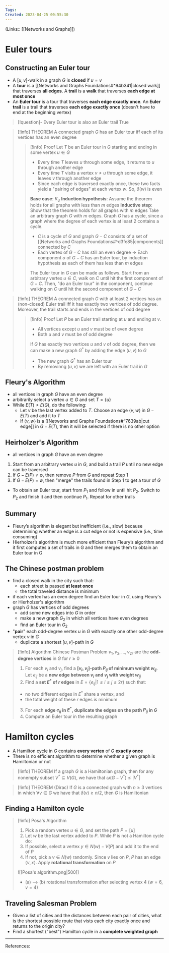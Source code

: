 ```yaml
---
Tags: 
Created: 2023-04-25 00:55:30
---
```

(Links:: [[Networks and Graphs]])
# Euler tours
## Constructing an Euler tour
- A $[u,v]$-walk in a graph $G$ is **closed** if $u=v$
- A **tour** is a [[Networks and Graphs Foundations#^94b341|closed walk]] that traverses **all edges**. A **trail** is a **walk** that traverses **each edge at most once**
- An **Euler tour** is a tour that traverses **each edge exactly once**. An **Euler trail** is a trail that traverses **each edge exactly once** (doesn't have to end at the beginning vertex)

> [!question]- Every Euler tour is also an Euler trail
> True

> [!info] THEOREM
> A connected graph $G$ has an Euler tour iff each of its vertices has an even degree
> > [!info] Proof
> > Let $T$ be an Euler tour in $G$ starting and ending in some vertex $u\in G$
> > - Every time $T$ leaves $u$ through some edge, it returns to $u$ through another edge
> > - Every time $T$ visits a vertex $v\neq u$ through some edge, it leaves $v$ through another edge
> > - Since each edge is traversed exactly once, these two facts yield a "pairing of edges" at each vertex $w$. So, $\delta(w)$ is even
> >   
> > **Base case**: $K_3$
> > **Induction hypothesis**: Assume the theorem holds for all graphs with less than $m$ edges
> > **Inductive step**: Show that the theorem holds for all graphs with $m$ edges
> > Take an arbitrary graph $G$ with $m$ edges. Graph $G$ has a cycle, since a graph where the degree of each vertex is at least 2 contains a cycle.
> > - $C$ is a cycle of $G$ and graph $G-C$ consists of a set of [[Networks and Graphs Foundations#^d3fe85|components]] connected by $C$
> > - Each vertex of $G-C$ has still an even degree 
> >   => Each component $\sigma$ of $G-C$ has an Euler tour, by induction hypothesis as each of them has less than $m$ edges
> > 
> > The Euler tour in $G$ can be made as follows. Start from an arbitrary vertex $u\in C$, walk on $C$ until hit the first component of $G-C$. Then, "do an Euler tour" in the component, continue walking on $C$ until hit the second component of $G-C$

> [!info] THEOREM
> A connected graph $G$ with at least 2 vertices has an (non-closed) Euler trail iff it has exactly two vertices of odd degree. Moreover, the trail starts and ends in the vertices of odd degree
> > [!info] Proof
> > Let $P$ be an Euler trail starting at $u$ and ending at $v$. 
> > - All vertices except $u$ and $v$ must be of even degree
> > - Both $u$ and $v$ must be of odd degree
> > 
> > If $G$ has exactly two vertices $u$ and $v$ of odd degree, then we can make a new graph $G^*$ by adding the edge $(u,v)$ to $G$
> > - The new graph $G^*$ has an Euler tour
> > - By removinng $(u,v)$ we are left with an Euler trail in $G$


## Fleury's Algorithm
- all vertices in graph $G$ have an even degree
- arbitrarily select a vertex $u \in G$ and set $T=\{u\}$
- While $E(T)\neq E(G)$, do the following:
	- Let $v$ be the last vertex added to $T$. Choose an edge $\langle v,w\rangle$ in $G-E(T)$ and add it to $T$
	- If $\langle v,w\rangle$ is a [[Networks and Graphs Foundations#^7639ab|cut edge]] in $G-E(T)$, then it will be selected if there is no other option
## Heirholzer's Algorithm
- all vertices in graph $G$ have an even degree
1. Start from an arbitrary vertex $u$ in $G$, and build a trail $P$ until no new edge can be traversed
2. If $G-E(P)\neq \emptyset$, then remove $P$ from $G$ and repeat Step 1
3. If $G-E(P)=\emptyset$, then "merge" the trails found in Step 1 to get a tour of $G$
- To obtain an Euler tour, start from $P_1$ and follow in until hit $P_2$. Switch to $P_2$ and finish it and then continue $P_1$. Repeat for other trails
## Summary
- Fleury’s algorithm is elegant but inefficient (i.e., slow) because determining whether an edge is a cut edge or not is expensive (i.e., time consuming)
- Hierholzer’s algorithm is much more efficient than Fleury’s algorithm and it first computes a set of trails in G and then merges them to obtain an Euler tour in G
## The Chinese postman problem
- find a closed walk in the city such that:
	- each street is passed **at least once**
	- the total traveled distance is minimum
- if each vertex has an even degree find an Euler tour in $G$, using Fleury's or Hierholzer's algorithm
- graph $G$ has vertices of odd degrees
	- add some new edges into $G$ in order
	- make a new graph $G_2$ in which all vertices have even degrees
	- find an Euler tour in $G_2$
- "**pair**" each odd-degree vertex $u$ in $G$ with exactly one other odd-degree vertex $v$ in $G$
	- duplicate a shortest $[u,v]$-path in $G$

> [!info] Algorithm Chinese Postman Problem
> $v_1,v_2,...,v_{2r}$ are the **odd-degree vertices** in $G$ for $r \geq 0$
> 1. For each $v_i$ and $v_j$, find a **$[v_i,v_j]$-path $P_{ij}$ of minimum weight $w_{ij}$**. Let $e_{ij}$ be a **new edge between $v_i$ and $v_j$ with weight $w_{ij}$**
> 2. Find a **set $E^*$ of $r$ edges** in $E=\{e_{ij}|1\leq i \leq j\leq 2r\}$ such that:
> 	- no two different edges in $E^*$ share a vertex, and
> 	- the total weight of these $r$ edges is minimum
> 3. For each **edge $e_{ij}$ in $E^*$, duplicate the edges on the path $P_{ij}$ in $G$**
> 4. Compute an Euler tour in the resulting graph
# Hamilton cycles
- A Hamilton cycle in $G$ contains **every vertex** of $G$ **exactly once**
- There is no efficient algorithm to determine whether a given graph is Hamiltonian or not

> [!info] THEOREM
> If a graph $G$ is a Hamiltonian graph, then for any nonempty subset $V^*\subseteq V(G)$, we have that $\omega(G-V^*)\leq|V^*|$

> [!info] THEOREM (Dirac)
> If $G$ is a connected graph with $n\geq 3$ vertices in which $\forall v\in G$ we have that $\delta(v)\geq n/2$, then $G$ is Hamiltonian

## Finding a Hamilton cycle
> [!info] Posa's Algorithm
> 1. Pick a random vertex $u\in G$, and set the path $P=[u]$
> 2. Let $w$ be the last vertex added to $P$. While $P$ is not a Hamilton cycle do:
> 	1. If possible, select a vertex $y\in N(w)-V(P)$ and add it to the end of $P$
> 	2. If not, pick a $v\in N(w)$ randomly. Since $v$ lies on $P$, $P$ has an edge $\langle v,x\rangle$. Apply **rotational transformation** on $P$
> 
> ![[Posa's algorithm.png|500]]
> - (a) --> (b) rotational transformation after selecting vertex 4 ($w=6, v=4$)
## Traveling Salesman Problem
- Given a list of cities and the distances between each pair of cities, what is the shortest possible route that vists each city exactly once and returns to the origin city?
- Find a shortest ("best") Hamilton cycle in a **complete weighted graph** 

---
References: